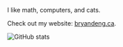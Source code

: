 I like math, computers, and cats.

Check out my website: [bryandeng.ca](https://bryandeng.ca).

![GitHub stats](https://github-readme-stats.vercel.app/api/top-langs/?username=Blackgaurd&layout=compact&langs_count=4)
